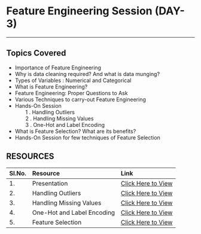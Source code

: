  # Feature Engineering Session (DAY-3)
 ---
 ## Topics Covered
 - Importance of Feature Engineering
 - Why is data cleaning required? And what is data munging?
 - Types of Variables : Numerical and Categorical
 - What is Feature Engineering?
 - Feature Engineering: Proper Questions to Ask
 - Various Techniques to carry-out Feature Engineering
 - Hands-On Session <br>
   &nbsp; &nbsp;&nbsp;&nbsp;&nbsp;        1 . Handling Outliers<br>
   &nbsp; &nbsp;&nbsp;&nbsp;&nbsp;        2 . Handling Missing Values<br>
   &nbsp; &nbsp;&nbsp;&nbsp;&nbsp;        3 . One-Hot and Label Encoding<br>
 - What is Feature Selection? What are its benefits?
 - Hands-On Session for few techniques of Feature Selection 
   
## RESOURCES
| Sl.No.| Resource| Link |
| ------------- |:-------------| :-----  |
| 1.| Presentation|[Click Here to View](https://www.canva.com/design/DAEipRAADEE/_sTwtWQbT6hcmZoRyEvQRg/view?utm_content=DAEipRAADEE&utm_campaign=designshare&utm_medium=link&utm_source=sharebutton) |
| 2.| Handling Outliers | [Click Here to View](https://github.com/SubhamChoudhury/Feature_Engineering-Session/tree/main/Handling%20Outliers) |
| 3.| Handling Missing Values     |   [Click Here to View](https://github.com/SubhamChoudhury/Feature_Engineering-Session/tree/main/Handling%20Missing%20Values)|
| 4.|One-Hot and Label Encoding   |   [Click Here to View](https://github.com/SubhamChoudhury/Feature_Engineering-Session/tree/main/Encoding)|
| 5.|Feature Selection   |   [Click Here to View](https://github.com/SubhamChoudhury/Feature_Engineering-Session/tree/main/Feature%20Selection)|

